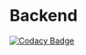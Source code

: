 # Backend
[![Codacy Badge](https://api.codacy.com/project/badge/Grade/1ec4483b01044b448a57242390642077)](https://app.codacy.com/app/LexicForLXD/Backend?utm_source=github.com&utm_medium=referral&utm_content=LexicForLXD/Backend&utm_campaign=Badge_Grade_Settings)